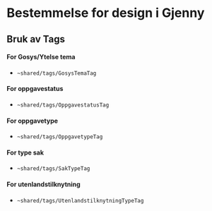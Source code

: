 # Bestemmelse for design i Gjenny

## Bruk av Tags

#### For Gosys/Ytelse tema 
- `~shared/tags/GosysTemaTag`

#### For oppgavestatus
- `~shared/tags/OppgavestatusTag`

#### For oppgavetype
- `~shared/tags/OppgavetypeTag`

#### For type sak
- `~shared/tags/SakTypeTag`

#### For utenlandstilknytning
- `~shared/tags/UtenlandstilknytningTypeTag`
